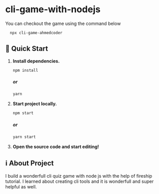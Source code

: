 # cli-game-with-nodejs
You can checkout the game using the command below 
 ```bash
   npx cli-game-ahmedcoder
   ```
## 🚀 Quick Start

1. **Install dependencies.**

   ```bash
   npm install
   ```
   ##### or
    ```bash
   yarn 
   ```
   

1. **Start project locally.**

   ```bash
   npm start
   ```
   ##### or
    ```bash
   yarn start
   ```
1. **Open the source code and start editing!**

## ℹ️ About Project
I build a wonderfull cli quiz game with node js with the help of fireship tutorial. I learned about creating cli tools and it is wonderfull and super helpful as well.
